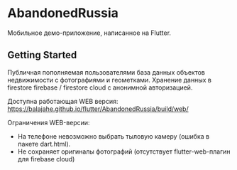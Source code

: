 # AbandonedRussia

Мобильное демо-приложение, написанное на Flutter.

## Getting Started
Публичная пополняемая пользователями база данных объектов недвижимости с фотографиями и геометками.
Хранение данных в firestore firebase / firestore cloud с анонимной авторизацией.

Доступна работающая WEB версия: https://balajahe.github.io/flutter/AbandonedRussia/build/web/

Ограничения WEB-версии:
- На телефоне невозможно выбрать тыловую камеру (ошибка в пакете dart.html).
- Не сохраняет оригиналы фотографий (отсутствует flutter-web-плагин для firebase cloud)



